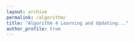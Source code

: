 ```yaml
---
layout: archive
permalink: /algorithm/
title: "Algorithm 4 Learning and Updating..."
author_profile: true
---
```


<!-- {% include base_path %}
{% include group-by-array collection=site.posts  field="tags" %}

{% for tag in group_names %}
  {% assign posts = group_items[forloop.index0] %}
  <h2 id="{{ tag | slugify }}" class="archive__subtitle">{{ tag }}</h2>
  {% for post in posts %}
    {% include archive-single.html %}
  {% endfor %}
{% endfor %} -->
